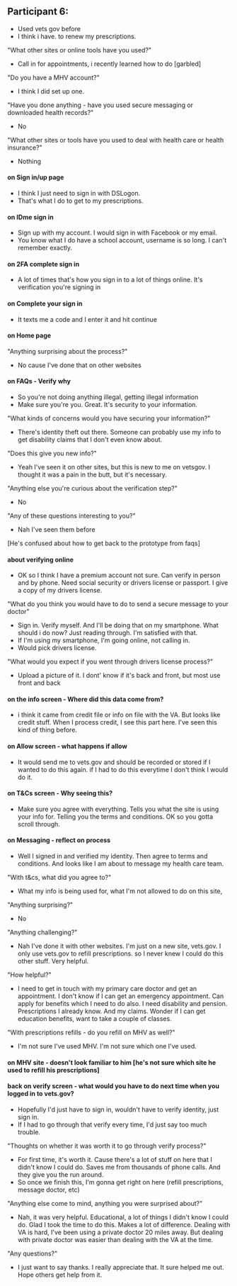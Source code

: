 ## Participant 6:

- Used vets gov before
- I think i have. to renew my prescriptions.

"What other sites or online tools have you used?"
- Call in for appointments, i recently learned how to do [garbled]

"Do you have a MHV account?"
- I think I did set up one.

"Have you done anything - have you used secure messaging or downloaded health records?"
- No

"What other sites or tools have you used to deal with health care or health insurance?"
- Nothing

#### on Sign in/up page
- I think I just need to sign in with DSLogon. 
- That's what I do to get to my prescriptions.

#### on IDme sign in
- Sign up with my account. I would sign in with Facebook or my email.
- You know what I do have a school account, username is so long. I can't remember exactly.

#### on 2FA complete sign in
- A lot of times that's how you sign in to a lot of things online. It's verification you're signing in

#### on Complete your sign in
- It texts  me a code and I enter it and hit continue

#### on Home page
"Anything surprising about the process?"
- No cause I've done that on other websites

#### on FAQs - Verify why
- So you're not doing anything illegal, getting illegal information
- Make sure you're you. Great. It's security to your information.

"What kinds of concerns would you have securing your information?"
- There's identity theft out there. Someone can probably use my info to get disability claims that I don't even know about.

"Does this give you new info?"
- Yeah I've seen it on other sites, but this is new to me on vetsgov. I thought it was a pain in the butt, but it's necessary.

"Anything else you're curious about the verification step?"
- No

"Any of these questions interesting to you?"
- Nah I've seen them before

[He's confused about how to get back to the prototype from faqs]

#### about verifying online
- OK so I think I have a premium account not sure. Can verify in person and by phone. Need social security or drivers license or passport. I give a copy of my drivers license. 

"What do you think you would have to do to send a secure message to your doctor"
- Sign in. Verify myself. And I'll be doing that on my smartphone. What should i do now? Just reading through. I'm satisfied with that.
- If I'm using my smartphone, I'm going online, not calling in.
- Would pick drivers license. 

"What would you expect if you went through drivers license process?"
- Upload a picture of it. I dont' know if it's back and front, but most use front and back

#### on the info screen - Where did this data come from?
- i think it came from credit file or info on file with the VA. But looks like credit stuff. When I process credit, I see this part here. I've seen this kind of thing before.

#### on Allow screen - what happens if allow
- It would send me to vets.gov and should be recorded or stored if I wanted to do this again. if I had to do this everytime I don't think I would do it.

#### on T&Cs screen - Why seeing this?
- Make sure you agree with everything. Tells you what the site is using your info for. Telling you the terms and conditions. OK so you gotta scroll through. 

#### on Messaging - reflect on process
- Well I signed in and verified my identity. Then agree to terms and conditions. And looks like I am about to message my health care team. 

"With t&cs, what did you agree to?"
- What my info is being used for, what I'm not allowed to do on this site, 

"Anything surprising?"
- No

"Anything challenging?"
- Nah I've done it with other websites. I'm just on a new site, vets.gov. I only use vets.gov to refill prescriptions. so I never knew I could do this other stuff. Very helpful.

"How helpful?"
- I need to get in touch with my primary care doctor and get an appointment. I don't know if I can get an emergency appointment. Can apply for benefits which I need to do also. I need disability and pension. Prescriptions I already know. And my claims. Wonder if I can get education benefits, want to take a couple of classes. 

"With prescriptions refills - do you refill on MHV as well?"
- I'm not sure I've used MHV. I'm not sure which one I've used.

#### on MHV site - doesn't look familiar to him [he's not sure which site he used to refill his prescriptions]

#### back on verify screen - what would you have to do next time when you logged in to vets.gov?
- Hopefully I'd just have to sign in, wouldn't have to verify identity, just sign in.
- If I had to go through that verify every time, I'd just say too much trouble.

"Thoughts on whether it was worth it to go through verify process?"
- For first time, it's worth it. Cause there's a lot of stuff on here that I didn't know I could do. Saves me from thousands of phone calls. And they give you the run around.
- So once we finish this, I'm gonna get right on here (refill prescriptions, message doctor, etc)

"Anything else come to mind,  anything you were surprised about?"
- Nah, it was very helpful. Educational, a lot of things I didn't know I could do. Glad I took the time to do this. Makes a lot of difference. Dealing with VA is hard, I've been using a private doctor 20 miles away. But dealing with private doctor was easier than dealing with the VA at the time.

"Any questions?"
- I just want to say thanks. I really appreciate that. It sure helped me out. Hope others get help from it.

























